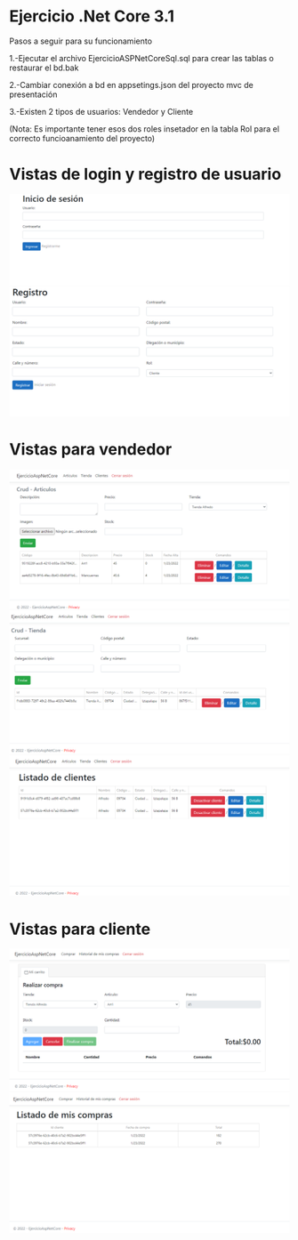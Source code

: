 # Ejercicio .Net Core 3.1

Pasos a seguir para su funcionamiento

1.-Ejecutar el archivo EjercicioASPNetCoreSql.sql para crear las tablas o restaurar el bd.bak

2.-Cambiar conexión a bd en appsetings.json del proyecto mvc de presentación

3.-Existen 2 tipos de usuarios: Vendedor y Cliente

(Nota: Es importante tener esos dos roles insetador en la tabla Rol para el correcto funcioanamiento del proyecto)

# Vistas de login y registro de usuario

![cap1](https://github.com/AlfredoSV/EjercicioAspNetCore/blob/master/capturas/cap1.PNG)
![cap2](https://github.com/AlfredoSV/EjercicioAspNetCore/blob/master/capturas/cap2.PNG)

# Vistas para vendedor

![cap3](https://github.com/AlfredoSV/EjercicioAspNetCore/blob/master/capturas/cap3.PNG)
![cap4](https://github.com/AlfredoSV/EjercicioAspNetCore/blob/master/capturas/cap4.PNG)
![cap5](https://github.com/AlfredoSV/EjercicioAspNetCore/blob/master/capturas/cap5.PNG)




# Vistas para cliente 

![cap6](https://github.com/AlfredoSV/EjercicioAspNetCore/blob/master/capturas/cap6.PNG)
![cap7](https://github.com/AlfredoSV/EjercicioAspNetCore/blob/master/capturas/cap7.PNG)


